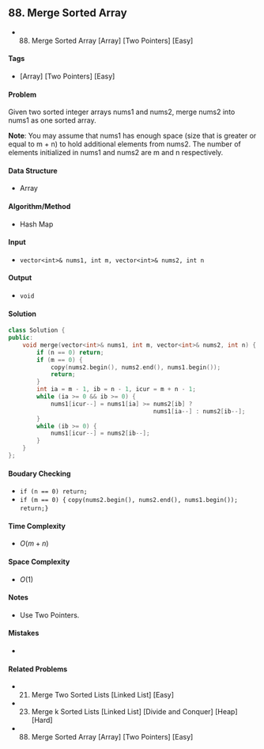 ## 88. Merge Sorted Array
- 88. Merge Sorted Array [Array] [Two Pointers] [Easy]

#### Tags
- [Array] [Two Pointers] [Easy]

#### Problem
Given two sorted integer arrays nums1 and nums2, merge nums2 into nums1 as one sorted array.

**Note**:
You may assume that nums1 has enough space (size that is greater or equal to m + n) to hold additional elements from nums2. The number of elements initialized in nums1 and nums2 are m and n respectively.

#### Data Structure
- Array

#### Algorithm/Method
- Hash Map

#### Input
- `vector<int>& nums1, int m, vector<int>& nums2, int n`

#### Output
- `void`

#### Solution
``` C++
class Solution {
public:
    void merge(vector<int>& nums1, int m, vector<int>& nums2, int n) {
        if (n == 0) return;
        if (m == 0) {
            copy(nums2.begin(), nums2.end(), nums1.begin());
            return;
        }
        int ia = m - 1, ib = n - 1, icur = m + n - 1;
        while (ia >= 0 && ib >= 0) {
            nums1[icur--] = nums1[ia] >= nums2[ib] ? 
                                         nums1[ia--] : nums2[ib--];
        }
        while (ib >= 0) {
            nums1[icur--] = nums2[ib--];
        }
    }
};
```

#### Boudary Checking
- `if (n == 0) return;`
- `if (m == 0) {`
      `copy(nums2.begin(), nums2.end(), nums1.begin());`
      `return;}`

#### Time Complexity
- $O(m+n)$

#### Space Complexity
- $O(1)$

#### Notes
- Use Two Pointers.

#### Mistakes
- 

#### Related Problems
- 21. Merge Two Sorted Lists [Linked List] [Easy]
- 23. Merge k Sorted Lists [Linked List] [Divide and Conquer] [Heap] [Hard]
- 88. Merge Sorted Array [Array] [Two Pointers] [Easy]
